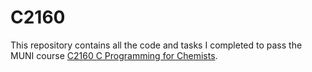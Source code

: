 # C2160

This repository contains all the code and tasks I completed to pass the MUNI course [C2160 C Programming for Chemists](https://www.youtube.com/watch?v=ix9cRaBkVe0).
